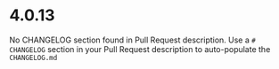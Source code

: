 # 4.0.13
No CHANGELOG section found in Pull Request description.
Use a `# CHANGELOG` section in your Pull Request description to auto-populate the `CHANGELOG.md`

